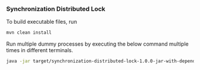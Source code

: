 ### Synchronization Distributed Lock

To build executable files, run
```bash
mvn clean install
```

Run multiple dummy processes by executing the below command multiple times in
different terminals.

```bash
java -jar target/synchronization-distributed-lock-1.0.0-jar-with-dependencies.jar
```